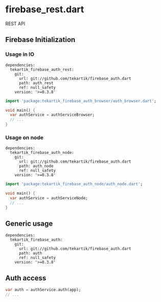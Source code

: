 # firebase_rest.dart

REST API

## Firebase Initialization

### Usage in IO

```
dependencies:
  tekartik_firebase_auth_rest:
    git:
      url: git://github.com/tekartik/firebase_auth.dart
      path: auth_rest
      ref: null_safety
    version: '>=0.3.8'
```

```dart
import 'package:tekartik_firebase_auth_browser/auth_browser.dart';

void main() {
  var authService = authServiceBrowser;
  // ...
}
```  

### Usage on node

```
dependencies:
  tekartik_firebase_auth_node:
    git:
      url: git://github.com/tekartik/firebase_auth.dart
      path: auth_node
      ref: null_safety
    version: '>=0.3.8'
```

```dart
import 'package:tekartik_firebase_auth_node/auth_node.dart';

void main() {
  var authService = authServiceNode;
  // ...
}
```  

## Generic usage

```
dependencies:
  tekartik_firebase_auth:
    git:
      url: git://github.com/tekartik/firebase_auth.dart
      path: auth
      ref: null_safety
    version: '>=0.3.8'
```


## Auth access

```dart
var auth = authService.auth(app);
// ...

```  

